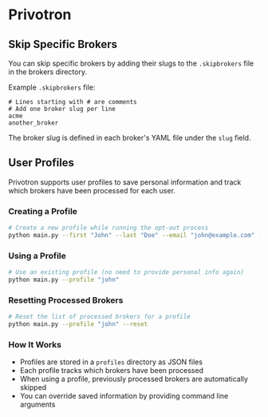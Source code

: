# Privotron

## Skip Specific Brokers

You can skip specific brokers by adding their slugs to the `.skipbrokers` file in the brokers directory.

Example `.skipbrokers` file:
```
# Lines starting with # are comments
# Add one broker slug per line
acme
another_broker
```

The broker slug is defined in each broker's YAML file under the `slug` field.

## User Profiles

Privotron supports user profiles to save personal information and track which brokers have been processed for each user.

### Creating a Profile

```bash
# Create a new profile while running the opt-out process
python main.py --first "John" --last "Doe" --email "john@example.com" --zip "12345" --save-profile "john"
```

### Using a Profile

```bash
# Use an existing profile (no need to provide personal info again)
python main.py --profile "john"
```

### Resetting Processed Brokers

```bash
# Reset the list of processed brokers for a profile
python main.py --profile "john" --reset
```

### How It Works

- Profiles are stored in a `profiles` directory as JSON files
- Each profile tracks which brokers have been processed
- When using a profile, previously processed brokers are automatically skipped
- You can override saved information by providing command line arguments